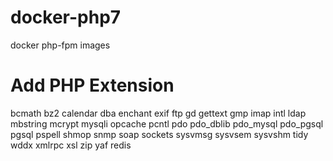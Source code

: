 # docker-php7
docker php-fpm images

# Add PHP Extension
bcmath bz2 calendar dba enchant exif ftp gd gettext gmp imap intl ldap mbstring mcrypt mysqli opcache pcntl pdo pdo_dblib pdo_mysql pdo_pgsql pgsql pspell shmop snmp soap sockets sysvmsg sysvsem sysvshm tidy wddx xmlrpc xsl zip yaf redis
